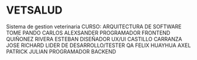 # VETSALUD
Sistema de gestion veterinaria
CURSO: ARQUITECTURA DE SOFTWARE 
TOME PANDO CARLOS ALEXSANDER 	PROGRAMADOR FRONTEND
QUIÑONEZ RIVERA ESTEBAN       DISEÑADOR UX/UI
CASTILLO CARRANZA JOSE RICHARD		LIDER DE DESARROLLO/TESTER QA
FELIX HUAYHUA AXEL PATRICK JULIAN        PROGRAMADOR BACKEND
